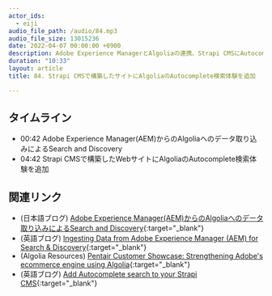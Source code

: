 ```yaml
---
actor_ids:
  - eiji
audio_file_path: /audio/84.mp3
audio_file_size: 13015236
date: 2022-04-07 00:00:00 +0900
description: Adobe Experience ManagerとAlgoliaの連携、Strapi CMSにAutocomplete検索を追加
duration: "10:33"
layout: article
title: 84. Strapi CMSで構築したサイトにAlgoliaのAutocomplete検索体験を追加

---
```


## タイムライン

- 00:42 Adobe Experience Manager(AEM)からのAlgoliaへのデータ取り込みによるSearch and Discovery
- 04:42 Strapi CMSで構築したWebサイトにAlgoliaのAutocomplete検索体験を追加

## 関連リンク

- (日本語ブログ) [Adobe Experience Manager(AEM)からのAlgoliaへのデータ取り込みによるSearch and Discovery](https://shinodogg.com/2022/04/06/ingesting-data-from-adobe-experience-manager-aem-for-search-discovery/){:target="_blank"}
- (英語ブログ) [Ingesting Data from Adobe Experience Manager (AEM) for Search & Discovery](https://www.algolia.com/blog/product/ingesting-data-from-adobe-experience-manager-aem-for-search-discovery/){:target="_blank"}
- (Algolia Resources) [Pentair Customer Showcase: Strengthening Adobe's ecommerce engine using Algolia](https://resources.algolia.com/ui-libraries/tradeshow-adobesummit-pentair-field-retail){:target="_blank"}
- (英語ブログ) [Add Autocomplete search to your Strapi CMS](https://www.algolia.com/blog/engineering/add-autocomplete-search-to-your-strapi-cms/){:target="_blank"}
